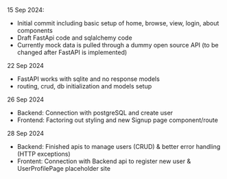 
15 Sep 2024:
- Initial commit including basic setup of home, browse, view, login, about components
- Draft FastApi code and sqlalchemy code
- Currently mock data is pulled through a dummy open source API (to be changed after FastAPI is implemented)


22 Sep 2024
- FastAPI works with sqlite and no response models
- routing, crud, db initialization and models setup


26 Sep 2024
- Backend: Connection with postgreSQL and create user
- Frontend: Factoring out styling and new Signup page component/route

28 Sep 2024
- Backend: Finished apis to manage users (CRUD) & better error handling (HTTP exceptions)
- Frontent: Connection with Backend api to register new user & UserProfilePage placeholder site
